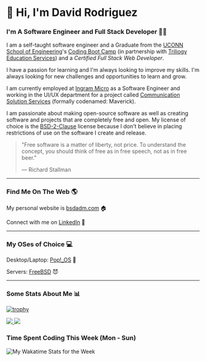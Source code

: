 # :wave: Hi, I'm  David Rodriguez
### I'm A Software Engineer and Full Stack Developer :man_technologist:

I am a self-taught software engineer and a Graduate from the [UCONN School of Engineering][usoe]'s [Coding Boot Camp][ucbc] (in partnership with [Triliogy Education Services](TrilogyED)) and a _Certified Full Stack Web Developer_.

I have a passion for learning and I'm always looking to improve my skills. I'm always looking for new challenges and opportunities to learn and grow.

I am currently employed at [Ingram Micro](https://ingrammicro.com) as a Software Engineer and working in the UI/UX department for a project called [Communication Solution Services](https://netxusa.com/) (formally codenamed: Maverick).

I am passionate about making open-source software as well as creating software and projects that are completely free and open. My license of choice is the [BSD-2-Clause][bsdLicense] license because I don't believe in placing restrictions of use on the software I create and release.

>"Free software is a matter of liberty, not price. To understand the concept, you should think of free as in free speech, not as in free beer."
>
> — Richard Stallman

---

### Find Me On The Web :earth_americas:	

My personal website is [bsdadm.com][bsdadm] :house:

Connect with me on [LinkedIn][linkedin] :briefcase:

---

### My OSes of Choice :computer:	

Desktop/Laptop: [Pop!_OS][myOS] :penguin:

Servers: [FreeBSD][freebsd] :smiling_imp:

---

### Some Stats About Me :bar_chart:	

[![trophy](https://github-profile-trophy.vercel.app/?username=davidsaulrodriguez)](https://github.com/ryo-ma/github-profile-trophy)

<a href="https://github.com/davidsaulrodriguez">
  <img src="https://github-readme-stats.vercel.app/api?username=davidsaulrodriguez&count_private=true&include_all_commits=true&theme=midnight-purple&show_icons=true"/>
</a>

<a href="https://github.com/davidsaulrodriguez">
  <img src="https://github-readme-stats.vercel.app/api/top-langs/?username=davidsaulrodriguez&layout=compact&langs_count=10&theme=midnight-purple"/>
</a>

### Time Spent Coding This Week (Mon - Sun)
![My Wakatime Stats for the Week][wakatime]


[wakatime]: https://github-readme-stats.vercel.app/api/wakatime?username=davidsaulrodriguez
[twitter]: https://twitter.com/bsdadm
[bsdadm]: https://bsdadm.com/
[myOS]: https://pop.system76.com/
[freebsd]: https://freebsd.org/
[linkedin]: https://www.linkedin.com/in/david-rodriguez-2549a81b6/
[bsdLicense]: https://choosealicense.com/licenses/bsd-2-clause/
[usoe]: https://www.engr.uconn.edu/
[ucbc]: https://bootcamp.uconn.edu/
[TrilogyED]: https://www.trilogyed.com/ 